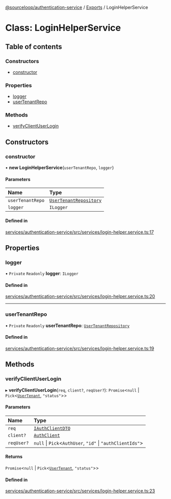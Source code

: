 [@sourceloop/authentication-service](../README.md) / [Exports](../modules.md) / LoginHelperService

# Class: LoginHelperService

## Table of contents

### Constructors

- [constructor](LoginHelperService.md#constructor)

### Properties

- [logger](LoginHelperService.md#logger)
- [userTenantRepo](LoginHelperService.md#usertenantrepo)

### Methods

- [verifyClientUserLogin](LoginHelperService.md#verifyclientuserlogin)

## Constructors

### constructor

• **new LoginHelperService**(`userTenantRepo`, `logger`)

#### Parameters

| Name | Type |
| :------ | :------ |
| `userTenantRepo` | [`UserTenantRepository`](UserTenantRepository.md) |
| `logger` | `ILogger` |

#### Defined in

[services/authentication-service/src/services/login-helper.service.ts:17](https://github.com/sourcefuse/loopback4-microservice-catalog/blob/6c16af104/services/authentication-service/src/services/login-helper.service.ts#L17)

## Properties

### logger

• `Private` `Readonly` **logger**: `ILogger`

#### Defined in

[services/authentication-service/src/services/login-helper.service.ts:20](https://github.com/sourcefuse/loopback4-microservice-catalog/blob/6c16af104/services/authentication-service/src/services/login-helper.service.ts#L20)

___

### userTenantRepo

• `Private` `Readonly` **userTenantRepo**: [`UserTenantRepository`](UserTenantRepository.md)

#### Defined in

[services/authentication-service/src/services/login-helper.service.ts:19](https://github.com/sourcefuse/loopback4-microservice-catalog/blob/6c16af104/services/authentication-service/src/services/login-helper.service.ts#L19)

## Methods

### verifyClientUserLogin

▸ **verifyClientUserLogin**(`req`, `client?`, `reqUser?`): `Promise`<``null`` \| `Pick`<[`UserTenant`](UserTenant.md), ``"status"``\>\>

#### Parameters

| Name | Type |
| :------ | :------ |
| `req` | [`IAuthClientDTO`](../interfaces/IAuthClientDTO.md) |
| `client?` | [`AuthClient`](AuthClient.md) |
| `reqUser?` | ``null`` \| `Pick`<`AuthUser`, ``"id"`` \| ``"authClientIds"``\> |

#### Returns

`Promise`<``null`` \| `Pick`<[`UserTenant`](UserTenant.md), ``"status"``\>\>

#### Defined in

[services/authentication-service/src/services/login-helper.service.ts:23](https://github.com/sourcefuse/loopback4-microservice-catalog/blob/6c16af104/services/authentication-service/src/services/login-helper.service.ts#L23)
